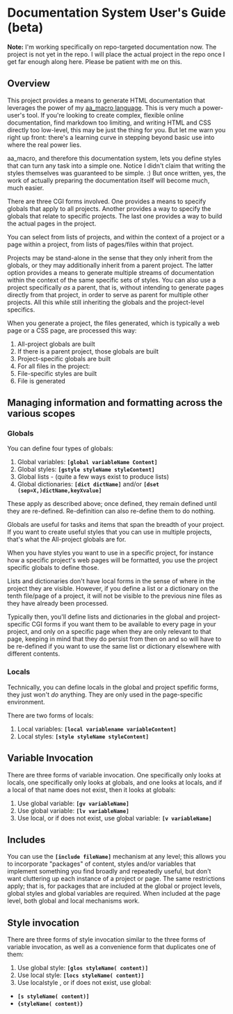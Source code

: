 # Documentation System User's Guide (beta)

**Note:** I'm working specifically on repo-targeted documentation now. The
project is not yet in the repo. I will place the actual project in the
repo once I get far enough along here. Please be patient with me on
this.

## Overview

This project provides a means to generate HTML documentation that
leverages the power of my
[aa_macro language](https://github.com/fyngyrz/aa_macro/blob/master/users-guide.md). This is very much a power-user's tool. If you're looking to
create complex, flexible online documentation, find markdown too
limiting, and writing HTML and CSS directly too low-level, this may be
just the thing for you. But let me warn you right up front: there's a
learning curve in stepping beyond basic use into where the real power
lies.

aa_macro, and therefore this documentation system, lets you define
styles that can turn any task into a simple one. Notice I didn't claim
that writing the styles themselves was guaranteed to be simple. :\) But
once written, yes, the work of actually preparing the documentation
itself will become much, much easier.

There are three CGI forms involved. One provides a means to specify
globals that apply to all projects. Another provides a way to specify
the globals that relate to specific projects. The last one provides a
way to build the actual pages in the project.

You can select from lists of projects, and within the context of a
project or a page within a project, from lists of pages/files within
that project.

Projects may be stand-alone in the sense that they only inherit from the
globals, or they may additionally inherit from a parent project. The latter
option provides a means to generate multiple streams of documentation
within the context of the same specific sets of styles. You can also
use a project specifically *as* a parent, that is, without intending to
generate pages directly from that project, in order to serve as parent
for multiple other projects. All this while still inheriting the globals
and the project-level specifics.

When you generate a project, the files generated, which is typically a
web page or a CSS page, are processed this way:

 1. All-project globals are built
 2. If there is a parent project, those globals are built
 3. Project-specific globals are built
 4. For all files in the project:
   1. File-specific styles are built
   2. File is generated

## Managing information and formatting across the various scopes

### Globals

You can define four types of globals:

 1. Global variables: **`[global variableName Content]`**
 2. Global styles: **`[gstyle styleName styleContent]`**
 3. Global lists - \(quite a few  ways exist to produce lists\)
 4. Global dictionaries: **`[dict dictName]`** and/or **`[dset (sep=X,)dictName,keyXvalue]`**

These apply as described above; once defined, they remain defined until
they are re-defined. Re-definition can also re-define them to do
nothing.

Globals are useful for tasks and items that span the breadth of your
project. If you want to create useful styles that you can use in
multiple projects, that's what the All-project globals are for.

When you have styles you want to use in a specific project, for instance
how a specific project's web pages will be formatted, you use the
project specific globals to define those.

Lists and dictionaries don't have local forms in the sense of where in
the project they are visible. However, if you define a list or a
dictionary on the tenth file/page of a project, it will not be visible
to the previous nine files as they have already been processed.

Typically then, you'll define lists and dictionaries in the global and
project-specific CGI forms if you want them to be available to every page in your
project, and only on a specific page when they are only relevant to that
page, keeping in mind that they do persist from then on and so will have
to be re-defined if you want to use the same list or dictionary
elsewhere with different contents.

### Locals

Technically, you can define locals in the global and project spefific forms,
they just won't *do* anything. They are only used in the page-specific environment.

There are two forms of locals:

 1. Local variables: **`[local variablename variableContent]`**
 2. Local styles: **`[style styleName styleContent]`**
 
## Variable Invocation

There are three forms of variable invocation. One specifically only
looks at locals, one specifically only looks at globals, and one
looks at locals, and if a local of that name does not exist, then
it looks at globals:

 1. Use global variable: **`[gv variableName]`**
 2. Use global variable: **`[lv variableName]`**
 3. Use local, or if does not exist, use global variable: **`[v variableName]`**

## Includes

You can use the **`[include fileName]`** mechanism at any level; this
allows you to incorporate "packages" of content, styles and/or variables
that implement something you find broadly and repeatedly useful, but
don't want cluttering up each instance of a project or page. The same
restrictions apply; that is, for packages that are included at the
global or project levels, global styles and global variables are
required. When included at the page level, both global and local
mechanisms work.

## Style invocation

There are three forms of style invocation similar to the three forms of
variable invocation, as well as a convenience form that duplicates one
of them:

 1. Use global style: **`[glos styleName( content)]`**
 2. Use local style: **`[locs styleName( content)]`**
 3. Use localstyle , or if does not exist, use global:
   * **`[s styleName( content)]`**  
   * **`{styleName( content)}`**

